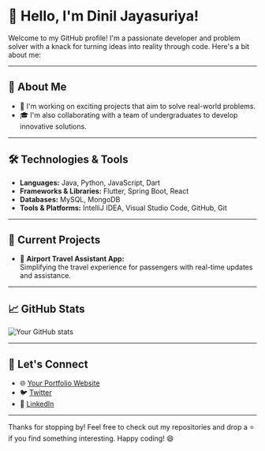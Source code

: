 # 👋 Hello, I'm Dinil Jayasuriya!

Welcome to my GitHub profile! I'm a passionate developer and problem solver with a knack for turning ideas into reality through code. Here's a bit about me:

---

## 🚀 About Me
- 💼 I'm working on exciting projects that aim to solve real-world problems.
- 🎓 I'm also collaborating with a team of undergraduates to develop innovative solutions.

---

## 🛠️ Technologies & Tools
- **Languages:** Java, Python, JavaScript, Dart  
- **Frameworks & Libraries:** Flutter, Spring Boot, React  
- **Databases:** MySQL, MongoDB  
- **Tools & Platforms:** IntelliJ IDEA, Visual Studio Code, GitHub, Git  

---

## 🌟 Current Projects


- 🛫 **Airport Travel Assistant App:**  
  Simplifying the travel experience for passengers with real-time updates and assistance.

---

## 📈 GitHub Stats
![Your GitHub stats](https://github-readme-stats.vercel.app/api?username=your-github-username&show_icons=true&theme=radical)

---

## 💬 Let's Connect
- 🌐 [Your Portfolio Website](#)
- 🐦 [Twitter](#)
- 💼 [LinkedIn](#)

---

Thanks for stopping by! Feel free to check out my repositories and drop a ⭐️ if you find something interesting. Happy coding! 😄
